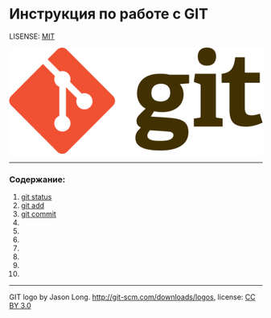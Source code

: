 # Инструкция по работе с GIT

LISENSE: [MIT](./lisense.md)

![git-logo](./assets/1280px-Git-logo.svg.png)

---

### Содержание:

1. [git status](./status.md)
2. [git add](./add.md)
3. [git commit](./commit.md)
4.
5.
6.
7.
8.
9.
10.

---

GIT logo by Jason Long. http://git-scm.com/downloads/logos, license: [CC BY 3.0](https://creativecommons.org/licenses/by/3.0/)

